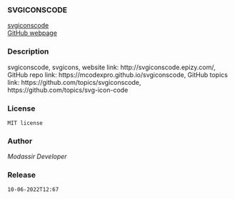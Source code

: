 <h3>SVGICONSCODE</h3>
<a href="http://svgiconscode.epizy.com/">svgiconscode</a><br>
<a href="https://mcodexpro.github.io/svgiconscode/">GitHub webpage</a>

<h3>Description</h3>
svgiconscode, svgicons, website link: http://svgiconscode.epizy.com/, GitHub repo link: https://mcodexpro.github.io/svgiconscode, GitHub topics link: https://github.com/topics/svgiconscode, https://github.com/topics/svg-icon-code

<h3>License</h3>
<code>MIT license</code>

<h3>Author</h3>
<i>Modassir Developer</i>

<h3>Release</h3>
<code>10-06-2022T12:67</code>
